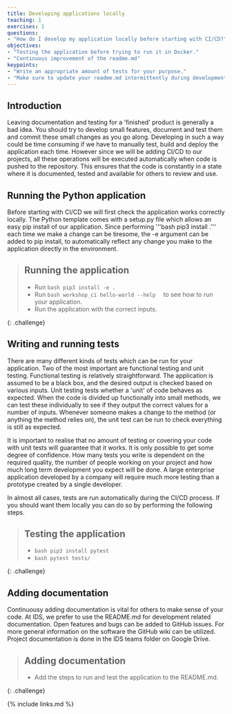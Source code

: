 ```yaml
---
title: Developing applications locally
teaching: 1
exercises: 1
questions:
- "How do I develop my application locally before starting with CI/CD?"
objectives:
- "Testing the application before trying to run it in Docker."
- "Continuous improvement of the readme.md"
keypoints:
- "Write an appropriate amount of tests for your purpose."
- "Make sure to update your readme.md intermittently during development."
---
```


## Introduction

Leaving documentation and testing for a 'finished' product is generally a bad idea. You should try to develop small features, document and test them and commit these small changes as you go along. Developing in such a way could be time consuming if we have to manually test, build and deploy the application each time. However since we will be adding CI/CD to our projects, all these operations will be executed automatically when code is pushed to the repository. This ensures that the code is constantly in a state where it is documented, tested and available for others to review and use.

## Running the Python application

Before starting with CI/CD we will first check the application works correctly locally. The Python template comes with a setup.py file which allows an easy pip install of our application. Since performing '''bash pip3 install .''' each time we make a change can be tiresome, the -e argument can be added to pip install, to automatically reflect any change you make to the application directly in the environment.

> ## Running the application
>
> * Run ```bash pip3 install -e .  ```
> * Run ```bash workshop_ci hello-world --help  ``` to see how to run your application.
> * Run the application with the correct inputs.
>
{: .challenge}

## Writing and running tests

There are many different kinds of tests which can be run for your application. Two of the most important are functional testing and unit testing. Functional testing is relatively straightforward. The application is assumed to be a black box, and the desired output is checked based on various inputs. Unit testing tests whether a 'unit' of code behaves as expected. When the code is divided up functionally into small methods, we can test these individually to see if they output the correct values for a number of inputs. Whenever someone makes a change to the method (or anything the method relies on), the unit test can be run to check everything is still as expected.

It is important to realise that no amount of testing or covering your code with unit tests will guarantee that it works. It is only possible to get some degree of confidence. How many tests you write is dependent on the required quality, the number of people working on your project and how much long term development you expect will be done. A large enterprise application developed by a company will require much more testing than a prototype created by a single developer. 

In almost all cases, tests are run automatically during the CI/CD process. If you should want them locally you can do so by performing the following steps.

> ## Testing the application
>
> *   ```bash pip3 install pytest ```
> *   ```bash pytest tests/``` 
>
{: .challenge}

## Adding documentation

Continuousy adding documentation is vital for others to make sense of your code. At IDS, we prefer to use the README.md for development related documentation. Open features and bugs can be added to GitHub issues. For more general information on the software the GitHub wiki can be utilized. Project documentation is done in the IDS teams folder on Google Drive.

> ## Adding documentation
>
> *   Add the steps to run and test the application to the README.md.
>
{: .challenge}

{% include links.md %}